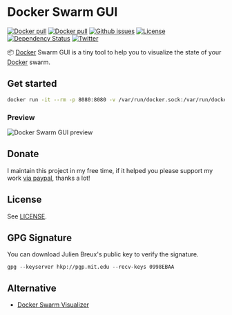 # Docker Swarm GUI

[![Docker pull](https://img.shields.io/docker/pulls/julienbreux/docker-swarm-gui.svg)](https://hub.docker.com/r/julienbreux/docker-swarm-gui/) [![Docker pull](https://img.shields.io/docker/stars/julienbreux/docker-swarm-gui.svg)](https://hub.docker.com/r/julienbreux/docker-swarm-gui/) [![Github issues](https://img.shields.io/github/issues/JulienBreux/docker-swarm-gui.svg)](https://github.com/JulienBreux/docker-swarm-gui/issues) [![License](https://img.shields.io/github/license/JulienBreux/docker-swarm-gui.svg)](https://github.com/JulienBreux/docker-swarm-gui/blob/master/LICENSE)
[![Dependency Status](https://dependencyci.com/github/JulienBreux/docker-swarm-gui/badge)](https://dependencyci.com/github/JulienBreux/docker-swarm-gui)
[![Twitter](https://img.shields.io/twitter/follow/JulienBreux.svg)](https://twitter.com/JulienBreux)

:package: [Docker](https://www.docker.com) Swarm GUI is a tiny tool to help you to visualize the state of your [Docker](https://www.docker.com) swarm.

## Get started

```sh
docker run -it --rm -p 8080:8080 -v /var/run/docker.sock:/var/run/docker.sock  julienbreux/docker-swarm-gui:latest
```

### Preview

![Docker Swarm GUI preview](https://raw.githubusercontent.com/JulienBreux/docker-swarm-gui/master/resources/screenshots/interface.gif)

## Donate

I maintain this project in my free time, if it helped you please support my work [via paypal](https://paypal.me/JulienBreux), thanks a lot!

## License

See [LICENSE](https://github.com/JulienBreux/docker-swarm-gui/blob/master/LICENSE).

## GPG Signature

You can download Julien Breux's public key to verify the signature.

    gpg --keyserver hkp://pgp.mit.edu --recv-keys 0998EBAA


## Alternative

- [Docker Swarm Visualizer](https://github.com/ManoMarks/docker-swarm-visualizer)
